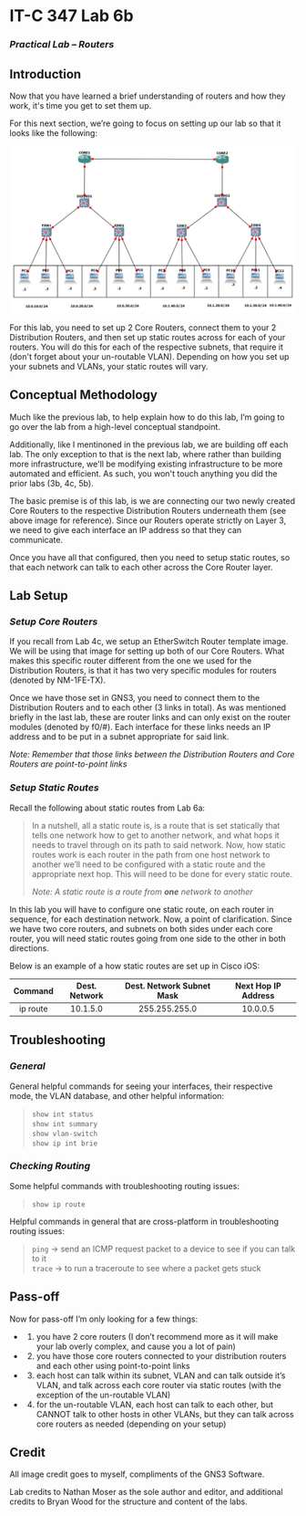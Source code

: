 # IT-C 347 Lab 6b
### *Practical Lab – Routers*
## Introduction

Now that you have learned a brief understanding of routers and how they work, it's time you get to set them up.

For this next section, we’re going to focus on setting up our lab so that it looks like the following:
 
![Lab 6 Completed](/assets/images/gns3/Lab-6.png)

For this lab, you need to set up 2 Core Routers, connect them to your 2 Distribution Routers, and then set up static routes across for each of your routers. You will do this for each of the respective subnets, that require it (don't forget about your un-routable VLAN). Depending on how you set up your subnets and VLANs, your static routes will vary.

## Conceptual Methodology

Much like the previous lab, to help explain how to do this lab, I’m going to go over the lab from a high-level conceptual standpoint.

Additionally, like I mentinoned in the previous lab, we are building off each lab. The only exception to that is the next lab, where rather than building more infrastructure, we'll be modifying existing infrastructure to be more automated and efficient. As such, you won't touch anything you did the prior labs (3b, 4c, 5b).

The basic premise is of this lab, is we are connecting our two newly created Core Routers to the respective Distribution Routers underneath them (see above image for reference). Since our Routers operate strictly on Layer 3, we need to give each interface an IP address so that they can communicate.

Once you have all that configured, then you need to setup static routes, so that each network can talk to each other across the Core Router layer.

## Lab Setup
### *Setup Core Routers*

If you recall from Lab 4c, we setup an EtherSwitch Router template image. We will be using that image for setting up both of our Core Routers. What makes this specific router different from the one we used for the Distribution Routers, is that it has two very specific modules for routers (denoted by NM-1FE-TX).

Once we have those set in GNS3, you need to connect them to the Distribution Routers and to each other (3 links in total). As was mentioned briefly in the last lab, these are router links and can only exist on the router modules (denoted by f0/#). Each interface for these links needs an IP address and to be put in a subnet appropriate for said link. 

*Note: Remember that those links between the Distribution Routers and Core Routers are point-to-point links*

### *Setup Static Routes*

Recall the following about static routes from Lab 6a:

> In a nutshell, all a static route is, is a route that is set statically that tells one network how to get to another network, and what hops it needs to travel through on its path to said network. Now, how static routes work is each router in the path from one host network to another we’ll need to be configured with a static route and the appropriate next hop. This will need to be done for every static route.
>
> *Note: A static route is a route from **one** network to another*

In this lab you will have to configure one static route, on each router in sequence, for each destination network. Now, a point of clarification. Since we have two core routers, and subnets on both sides under each core router, you will need static routes going from one side to the other in both directions.

Below is an example of a how static routes are set up in Cisco iOS:

| Command	| Dest. Network	| Dest. Network Subnet Mask	| Next Hop IP Address |
| :------: | :------: | :------: | :------: |
| ip route	| 10.1.5.0	| 255.255.255.0	| 10.0.0.5 |\

## Troubleshooting

### *General*

General helpful commands for seeing your interfaces, their respective mode, the VLAN database, and other helpful information:

> `show int status`
> <br> `show int summary`
> <br> `show vlan-switch`
> <br> `show ip int brie`

### *Checking Routing*

Some helpful commands with troubleshooting routing issues:

> `show ip route`

Helpful commands in general that are cross-platform in troubleshooting routing issues:

> `ping` -> send an ICMP request packet to a device to see if you can talk to it
> <br> `trace` -> to run a traceroute to see where a packet gets stuck

## Pass-off

Now for pass-off I’m only looking for a few things:

-	1) you have 2 core routers (I don’t recommend more as it will make your lab overly complex, and cause you a lot of pain)
-	2) you have those core routers connected to your distribution routers and each other using point-to-point links
-	3) each host can talk within its subnet, VLAN and can talk outside it’s VLAN, and talk across each core router via static routes (with the exception of the un-routable VLAN)
-	4) for the un-routable VLAN, each host can talk to each other, but CANNOT talk to other hosts in other VLANs, but they can talk across core routers as needed (depending on your setup)

## Credit

All image credit goes to myself, compliments of the GNS3 Software.

Lab credits to Nathan Moser as the sole author and editor, and additional credits to Bryan Wood for the structure and content of the labs.
